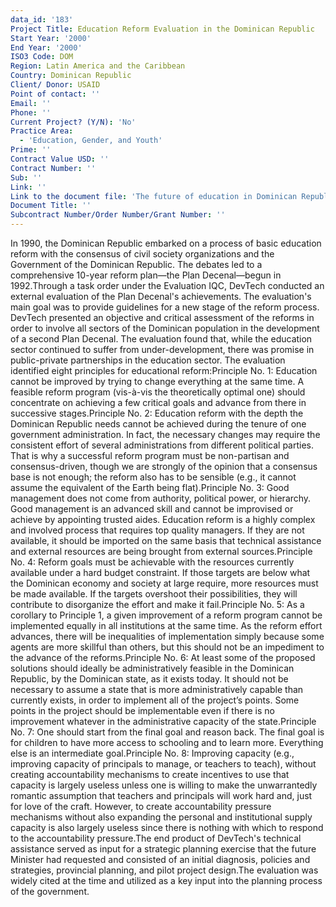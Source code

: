```yaml
---
data_id: '183'
Project Title: Education Reform Evaluation in the Dominican Republic
Start Year: '2000'
End Year: '2000'
ISO3 Code: DOM
Region: Latin America and the Caribbean
Country: Dominican Republic
Client/ Donor: USAID
Point of contact: ''
Email: ''
Phone: ''
Current Project? (Y/N): 'No'
Practice Area:
  - 'Education, Gender, and Youth'
Prime: ''
Contract Value USD: ''
Contract Number: ''
Sub: ''
Link: ''
Link to the document file: 'The future of education in Dominican Republic : opportunities and challenges'
Document Title: ''
Subcontract Number/Order Number/Grant Number: ''
---
```

In 1990, the Dominican Republic embarked on a process of basic education reform with the consensus of civil society organizations and the Government of the Dominican Republic. The debates led to a comprehensive 10-year reform plan—the Plan Decenal—begun in 1992.Through a task order under the Evaluation IQC, DevTech conducted an external evaluation of the Plan Decenal's achievements. The evaluation's main goal was to provide guidelines for a new stage of the reform process. DevTech presented an objective and critical assessment of the reforms in order to involve all sectors of the Dominican population in the development of a second Plan Decenal. The evaluation found that, while the education sector continued to suffer from under-development, there was promise in public-private partnerships in the education sector. The evaluation identified eight principles for educational reform:Principle No. 1: Education cannot be improved by trying to change everything at the same time. A feasible reform program (vis-à-vis the theoretically optimal one) should concentrate on achieving a few critical goals and advance from there in successive stages.Principle No. 2: Education reform with the depth the Dominican Republic needs cannot be achieved during the tenure of one government administration. In fact, the necessary changes may require the consistent effort of several administrations from different political parties. That is why a successful reform program must be non-partisan and consensus-driven, though we are strongly of the opinion that a consensus base is not enough; the reform also has to be sensible (e.g., it cannot assume the equivalent of the Earth being flat).Principle No. 3: Good management does not come from authority, political power, or hierarchy. Good management is an advanced skill and cannot be improvised or achieve by appointing trusted aides. Education reform is a highly complex and involved process that requires top quality managers. If they are not available, it should be imported on the same basis that technical assistance and external resources are being brought from external sources.Principle No. 4: Reform goals must be achievable with the resources currently available under a hard budget constraint. If those targets are below what the Dominican economy and society at large require, more resources must be made available. If the targets overshoot their possibilities, they will contribute to disorganize the effort and make it fail.Principle No. 5: As a corollary to Principle 1, a given improvement of a reform program cannot be implemented equally in all institutions at the same time. As the reform effort advances, there will be inequalities of implementation simply because some agents are more skillful than others, but this should not be an impediment to the advance of the reforms.Principle No. 6: At least some of the proposed solutions should ideally be administratively feasible in the Dominican Republic, by the Dominican state, as it exists today. It should not be necessary to assume a state that is more administratively capable than currently exists, in order to implement all of the project’s points. Some points in the project should be implementable even if there is no improvement whatever in the administrative capacity of the state.Principle No. 7: One should start from the final goal and reason back. The final goal is for children to have more access to schooling and to learn more. Everything else is an intermediate goal.Principle No. 8: Improving capacity (e.g., improving capacity of principals to manage, or teachers to teach), without creating accountability mechanisms to create incentives to use that capacity is largely useless unless one is willing to make the unwarrantedly romantic assumption that teachers and principals will work hard and, just for love of the craft. However, to create accountability pressure mechanisms without also expanding the personal and institutional supply capacity is also largely useless since there is nothing with which to respond to the accountability pressure.The end product of DevTech's technical assistance served as input for a strategic planning exercise that the future Minister had requested and consisted of an initial diagnosis, policies and strategies, provincial planning, and pilot project design.The evaluation was widely cited at the time and utilized as a key input into the planning process of the government.